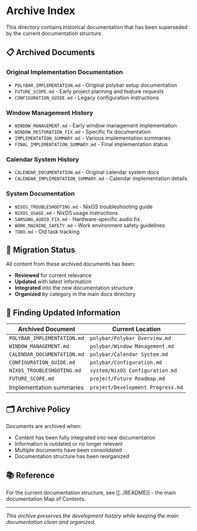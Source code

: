 # Archive Index

This directory contains historical documentation that has been superseded by the current documentation structure.

## 📋 Archived Documents

### Original Implementation Documentation
- `POLYBAR_IMPLEMENTATION.md` - Original polybar setup documentation
- `FUTURE_SCOPE.md` - Early project planning and feature requests
- `CONFIGURATION_GUIDE.md` - Legacy configuration instructions

### Window Management History
- `WINDOW_MANAGEMENT.md` - Early window management implementation
- `WINDOW_RESTORATION_FIX.md` - Specific fix documentation
- `IMPLEMENTATION_SUMMARY.md` - Various implementation summaries
- `FINAL_IMPLEMENTATION_SUMMARY.md` - Final implementation status

### Calendar System History
- `CALENDAR_DOCUMENTATION.md` - Original calendar system docs
- `CALENDAR_IMPLEMENTATION_SUMMARY.md` - Calendar implementation details

### System Documentation
- `NIXOS_TROUBLESHOOTING.md` - NixOS troubleshooting guide
- `NIXOS_USAGE.md` - NixOS usage instructions
- `SAMSUNG_AUDIO_FIX.md` - Hardware-specific audio fix
- `WORK_MACHINE_SAFETY.md` - Work environment safety guidelines
- `TODO.md` - Old task tracking

## 🔄 Migration Status

All content from these archived documents has been:
- **Reviewed** for current relevance
- **Updated** with latest information
- **Integrated** into the new documentation structure
- **Organized** by category in the main docs directory

## 📍 Finding Updated Information

| Archived Document | Current Location |
|------------------|------------------|
| `POLYBAR_IMPLEMENTATION.md` | `polybar/Polybar Overview.md` |
| `WINDOW_MANAGEMENT.md` | `polybar/Window Management.md` |
| `CALENDAR_DOCUMENTATION.md` | `polybar/Calendar System.md` |
| `CONFIGURATION_GUIDE.md` | `polybar/Configuration.md` |
| `NIXOS_TROUBLESHOOTING.md` | `system/NixOS Configuration.md` |
| `FUTURE_SCOPE.md` | `project/Future Roadmap.md` |
| Implementation summaries | `project/Development Progress.md` |

## 🗂️ Archive Policy

Documents are archived when:
- Content has been fully integrated into new documentation
- Information is outdated or no longer relevant
- Multiple documents have been consolidated
- Documentation structure has been reorganized

## 📚 Reference

For the current documentation structure, see [[../README]] - the main documentation Map of Contents.

---

*This archive preserves the development history while keeping the main documentation clean and organized.*
